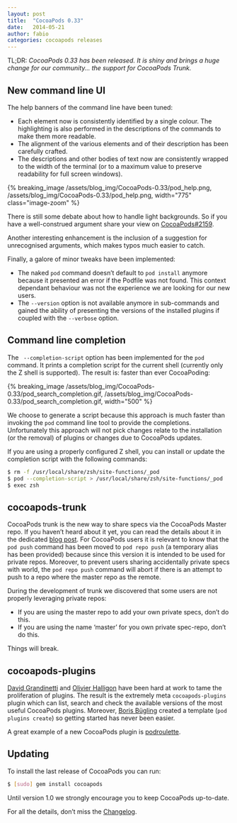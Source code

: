 ```yaml
---
layout: post
title:  "CocoaPods 0.33"
date:   2014-05-21
author: fabio
categories: cocoapods releases
---
```


TL;DR: _CocoaPods 0.33 has been released. It is shiny and brings a huge change
for our community… the support for CocoaPods Trunk._

<!-- more -->



## New command line UI

The help banners of the command line have been tuned:

- Each element now is consistently identified by a single colour. The
  highlighting is also performed in the descriptions of the commands to make
  them more readable.
- The alignment of the various elements and of their description has been
  carefully crafted.
- The descriptions and other bodies of text now are consistently wrapped to the
  width of the terminal (or to a maximum value to preserve readability for full
  screen windows).

{% breaking_image /assets/blog_img/CocoaPods-0.33/pod_help.png, /assets/blog_img/CocoaPods-0.33/pod_help.png, width="775" class="image-zoom" %}

There is still some debate about how to handle light backgrounds. So if you
have a well-construed argument share your view on
[CocoaPods#2159](https://github.com/CocoaPods/CocoaPods/issues/2159).

Another interesting enhancement is the inclusion of a suggestion for
unrecognised arguments, which makes typos much easier to catch.

Finally, a galore of minor tweaks have been implemented:

- The naked `pod` command doesn’t default to `pod install` anymore because it
  presented an error if the Podfile was not found. This context dependant
  behaviour was not the experience we are looking for our new users.
- The `--version` option is not available anymore in sub-commands and gained the
  ability of presenting the versions of the installed plugins if coupled with
  the `--verbose` option.

## Command line completion

The ` --completion-script` option has been implemented for the `pod` command.
It prints a completion script for the current shell (currently only the Z shell
is supported). The result is: faster than ever CocoaPoding:

{% breaking_image /assets/blog_img/CocoaPods-0.33/pod_search_completion.gif, /assets/blog_img/CocoaPods-0.33/pod_search_completion.gif, width="500" %}

We choose to generate a script because this approach is much faster than
invoking the `pod` command line tool to provide the completions. Unfortunately
this approach will not pick changes relate to the installation (or the removal)
of plugins or changes due to CocoaPods updates.

If you are using a properly configured Z shell, you can install or update the
completion script with the following commands:

```bash
$ rm -f /usr/local/share/zsh/site-functions/_pod
$ pod --completion-script > /usr/local/share/zsh/site-functions/_pod
$ exec zsh
```

## cocoapods-trunk

CocoaPods trunk is the new way to share specs via the CocoaPods Master repo. If
you haven’t heard about it yet, you can read the details about it in the
dedicated [blog post](/CocoaPods-Trunk/). For CocoaPods users it is relevant to
know that the `pod push` command has been moved to `pod repo push` (a temporary
alias has been provided) because since this version it is intended to be used
for private repos. Moreover, to prevent users sharing accidentally private
  specs with world, the `pod repo push` command will abort if there is an
  attempt to push to a repo where the master repo as the remote.

During the development of trunk we discovered that some users are not properly
leveraging private repos:

  * If you are using the master repo to add your own private specs, don’t do this.
  * If you are using the name ‘master’ for you own private spec-repo, don’t do this.

Things will break.

## cocoapods-plugins

[David Grandinetti](https://github.com/dbgrandi) and [Olivier
Halligon](https://github.com/AliSoftware) have been hard at work to tame the
proliferation of plugins. The result is the extremely meta `cocoapods-plugins`
plugin which can list, search and check the available versions of the most
useful CocoaPods plugins.  Moreover, [Boris
Bügling](https://github.com/neonichu) created a template (`pod plugins create`)
so getting started has never been easier.

A great example of a new CocoaPods plugin is [podroulette](http://podroulette.com).


## Updating

To install the last release of CocoaPods you can run:

```bash
$ [sudo] gem install cocoapods
```

Until version 1.0 we strongly encourage you to keep CocoaPods up-to-date.

For all the details, don’t miss the
[Changelog](https://github.com/CocoaPods/CocoaPods/blob/master/CHANGELOG.md).
